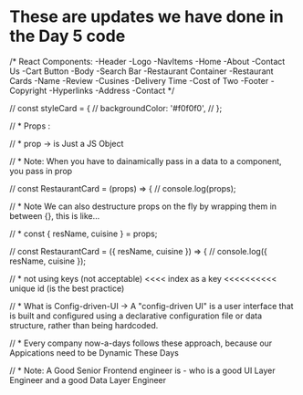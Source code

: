 <h1> These are updates we have done in the Day 5 code </h1>
 
 <!-- <!-- Day 5 readme code -->
 /* React Components:
-Header
    -Logo
    -NavItems
        -Home 
        -About
        -Contact Us
    -Cart Button
-Body
    -Search Bar
    -Restaurant Container
        -Restaurant Cards
            -Name
            -Review
            -Cusines
            -Delivery Time
            -Cost of Two
-Footer
    -Copyright
    -Hyperlinks
    -Address
    -Contact
*/

//  const styleCard = {
//   backgroundColor: '#f0f0f0',
// };

// * Props :

// * prop -> is Just a JS Object

// * Note: When you have to dainamically pass in a data to a component, you pass in prop

// const RestaurantCard = (props) => {
// console.log(props);

// * Note We can also destructure props on the fly by wrapping them in between {}, this is like...

// * const { resName, cuisine } = props;

// const RestaurantCard = ({ resName, cuisine }) => {
//   console.log({ resName, cuisine });



// * not using keys (not acceptable) <<<< index as a key <<<<<<<<<< unique id (is the best  practice)



// * What is Config-driven-UI -> A "config-driven UI" is a user interface that is built and configured using a declarative configuration file or data structure, rather than being hardcoded.

// * Every company now-a-days follows these approach, because our Appications need to be Dynamic These Days

// * Note: A Good Senior Frontend engineer is - who is a good UI Layer Engineer and a good Data Layer Engineer

